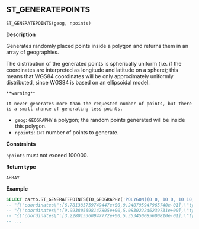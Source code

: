 ## ST_GENERATEPOINTS

```sql:signature
ST_GENERATEPOINTS(geog, npoints)
```

**Description**

Generates randomly placed points inside a polygon and returns them in an array of geographies.

The distribution of the generated points is spherically uniform (i.e. if the coordinates are interpreted as longitude and latitude on a sphere); this means that WGS84 coordinates will be only approximately uniformly distributed, since WGS84 is based on an ellipsoidal model.

````hint:warning
**warning**

It never generates more than the requested number of points, but there is a small chance of generating less points.

````

* `geog`: `GEOGRAPHY` a polygon; the random points generated will be inside this polygon.
* `npoints`: `INT` number of points to generate.

**Constraints**

`npoints` must not exceed 100000.

**Return type**

`ARRAY`

**Example**

```sql
SELECT carto.ST_GENERATEPOINTS(TO_GEOGRAPHY('POLYGON((0 0, 10 0, 10 10, 0 0))'), 100);
-- "{\"coordinates\":[6.781385759749447e+00,9.240795947965740e-01],\"type\":\"Point\"}"
-- "{\"coordinates\":[9.993805698147805e+00,5.083022246239731e+00],\"type\":\"Point\"}"
-- "{\"coordinates\":[3.228015360947772e+00,5.353450085600810e-01],\"type\":\"Point\"}"
-- ...
```
